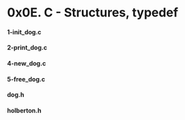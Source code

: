 # 0x0E. C - Structures, typedef

#### 1-init_dog.c
#### 2-print_dog.c
#### 4-new_dog.c
#### 5-free_dog.c
#### dog.h
#### holberton.h
